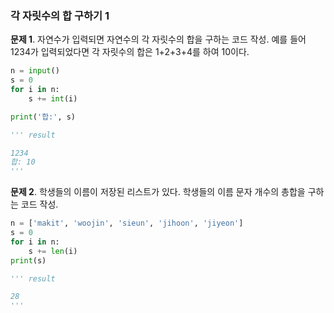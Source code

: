 ### 각 자릿수의 합 구하기 1
**문제 1**. 자연수가 입력되면 자연수의 각 자릿수의 합을 구하는 코드 작성. 예를 들어 1234가 입력되었다면 각 자릿수의 합은 1+2+3+4를 하여 10이다.
```py
n = input()
s = 0
for i in n:
    s += int(i)

print('합:', s)

''' result

1234
합: 10
'''
```
  
**문제 2**. 학생들의 이름이 저장된 리스트가 있다. 학생들의 이름 문자 개수의 총합을 구하는 코드 작성.
```py
n = ['makit', 'woojin', 'sieun', 'jihoon', 'jiyeon']
s = 0
for i in n:
    s += len(i)
print(s)

''' result

28
'''
```